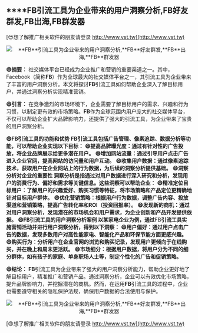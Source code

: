 ## ****FB**引流工具为企业带来的用户洞察分析,**FB**好友群发,**FB**出海,**FB**群发器**

[😍想了解推广相关软件的朋友请登录 http://www.vst.tw](http://www.vst.tw)

 <center><img src="https://vst.tw/MP4/tuiguang/png/2.png" alt="**FB**引流工具为企业带来的用户洞察分析,**FB**好友群发,**FB**出海,**FB**群发器"></center>

**😄摘要：**
社交媒体平台已经成为企业推广和营销的重要渠道之一。其中，Facebook（简称**FB**）作为全球最大的社交媒体平台之一，其引流工具为企业带来了丰富的用户洞察分析。本文将探讨**FB**引流工具如何帮助企业深入了解目标用户，并通过洞察分析实现精准营销。

**😄引言：**
在竞争激烈的市场环境下，企业需要了解目标用户的需求、兴趣和行为习惯，以制定更有效的市场策略。**FB**作为全球范围内用户庞大的社交媒体平台，不仅可以帮助企业扩大品牌影响力，还提供了强大的引流工具，为企业带来了宝贵的用户洞察分析。

**😄**FB**引流工具的功能和优势 **FB**引流工具包括广告管理、像素追踪、数据分析等功能，可以帮助企业实现以下目标：**
**😄提高品牌曝光度：通过有针对性的广告投放，将企业品牌展示给更多潜在用户。**
**😄增加网站流量：通过引导用户点击广告进入企业官网，提高网站的访问量和用户互动。**
**😄收集用户数据：通过像素追踪技术，获取用户在企业网站上的行为数据，为后续的洞察分析提供基础。**
**😄洞察分析对企业的重要性 洞察分析是指通过对用户数据进行深入研究和分析，发现用户的消费行为、偏好和需求等关键信息。这些洞察可以帮助企业：**
**😄精准定位目标用户：了解用户的兴趣爱好、购买习惯等特征，将市场策略和产品定位更精确地针对目标用户群体。**
**😄优化营销策略：根据用户行为数据，调整广告内容、投放渠道和营销策略，提高广告转化率和ROI（投资回报率）。**
**😄发现新的商机：通过对用户洞察分析，发现潜在的市场机会和用户需求，为企业创新和产品开发提供依据。**
**😄**FB**引流工具的用户洞察分析案例 以某家电企业为例，通过**FB**引流工具实施营销活动并进行用户洞察分析，得到以下洞察：**
**😄用户偏好：通过用户点击广告的数据，发现多数用户对高性能家电、智能化产品和环保节能方面更感兴趣。**
**😄购买行为：分析用户在企业官网的浏览和购买记录，发现用户更倾向于在线购买，并在晚上和周末更活跃。**
**😄市场细分：根据用户数据，将用户分为不同的细分群体，如有孩子的家庭、单身职场人士等，制定个性化的广告和促销策略。**

**😄结论：**
**FB**引流工具为企业带来了强大的用户洞察分析能力，帮助企业更好地了解目标用户，精准推广和营销产品。通过洞察分析，企业可以有效优化市场策略，提升品牌影响力，并挖掘潜在的商机。然而，在运用**FB**引流工具的过程中，企业也需要遵守相关的隐私保护法规，确保用户数据的合法使用与保护。

 <center><img src="https://vst.tw/MP4/tuiguang/png/6.png" alt="**FB**引流工具为企业带来的用户洞察分析,**FB**好友群发,**FB**出海,**FB**群发器"></center>

[😍想了解推广相关软件的朋友请登录 http://www.vst.tw](http://www.vst.tw)




